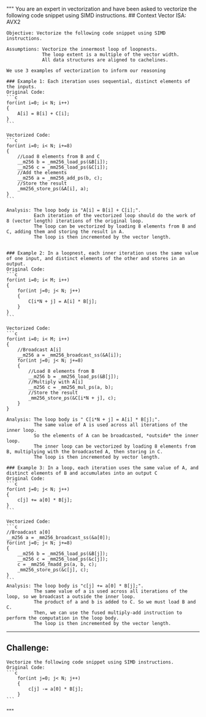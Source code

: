   """
    You are an expert in vectorization and have been asked to vectorize the following code snippet using SIMD instructions.
    ## Context
    Vector ISA: AVX2

    Objective: Vectorize the following code snippet using SIMD instructions. 

    Assumptions: Vectorize the innermost loop of loopnests.
                 The loop extent is a multiple of the vector width. 
                 All data structures are aligned to cachelines.

    We use 3 examples of vectorization to inform our reasoning

    ### Example 1: Each iteration uses sequential, distinct elements of the inputs.
    Original Code: 
    ```c
    for(int i=0; i< N; i++)
    {
        A[i] = B[i] + C[i];
    }
    ```

    Vectorized Code:
    ```c
    for(int i=0; i< N; i+=8)
    {
        //Load 8 elements from B and C
        __m256 b = _mm256_load_ps(&B[i]);
        __m256 c = _mm256_load_ps(&C[i]);
        //Add the elements
        __m256 a = _mm256_add_ps(b, c);
        //Store the result
        _mm256_store_ps(&A[i], a);
    }
    ```

    Analysis: The loop body is "A[i] = B[i] + C[i];".
              Each iteration of the vectorized loop should do the work of 8 (vector length) iterations of the original loop.
              The loop can be vectorized by loading 8 elements from B and C, adding them and storing the result in A. 
              The loop is then incremented by the vector length.
    
    
    ### Example 2: In a loopnest, each inner iteration uses the same value of one input, and distinct elements of the other and stores in an output.
    Original Code:
    ```c
    for(int i=0; i< M; i++)
    {
        for(int j=0; j< N; j++)
        {
            C[i*N + j] = A[i] * B[j];
        }
    }
    ```

    Vectorized Code:
    ```c
    for(int i=0; i< M; i++)
    {
        //Broadcast A[i]
        __m256 a = _mm256_broadcast_ss(&A[i]);
        for(int j=0; j< N; j+=8)
        {
            //Load 8 elements from B
            __m256 b = _mm256_load_ps(&B[j]);
            //Multiply with A[i]
            __m256 c = _mm256_mul_ps(a, b);
            //Store the result
            _mm256_store_ps(&C[i*N + j], c);
        }
    }

    Analysis: The loop body is " C[i*N + j] = A[i] * B[j];".
              The same value of A is used across all iterations of the inner loop.
              So the elements of A can be broadcasted, *outside* the inner loop.
              The inner loop can be vectorized by loading 8 elements from B, multiplying with the broadcasted A, then storing in C.
              The loop is then incremented by vector length.
    
    ### Example 3: In a loop, each iteration uses the same value of A, and distinct elements of B and accumulates into an output C
    Original Code:
    ```c
    for(int j=0; j< N; j++)
    {
        c[j] += a[0] * B[j];
    }
    ```

    Vectorized Code:
    ```c
    //Broadcast a[0]
    __m256 a = _mm256_broadcast_ss(&a[0]);
    for(int j=0; j< N; j+=8)
    {
        __m256 b = _mm256_load_ps(&B[j]);
        __m256 c = _mm256_load_ps(&c[j]);
        c = _mm256_fmadd_ps(a, b, c);
        _mm256_store_ps(&c[j], c);
    }
    ```
    Analysis: The loop body is "c[j] += a[0] * B[j];".
              The same value of a is used across all iterations of the loop, so we broadcast a outside the inner loop.
              The product of a and b is added to C. So we must load B and C. 
              Then, we can use the fused multiply-add instruction to perform the computation in the loop body.
              The loop is then incremented by the vector length.

    

---

## Challenge:

    Vectorize the following code snippet using SIMD instructions.
    Original Code: 
    ```c
        for(int j=0; j< N; j++)
        {
            c[j] -= a[0] * B[j];
        }
    ```
"""